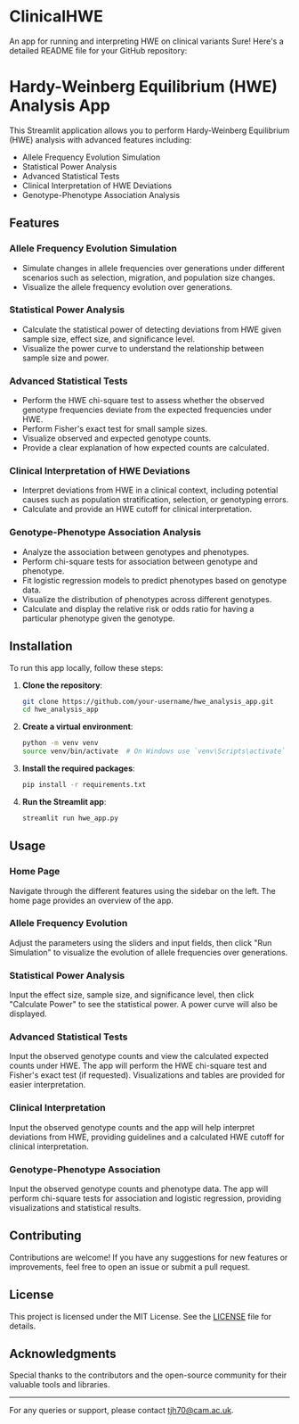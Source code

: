 # ClinicalHWE
An app for running and interpreting HWE on clinical variants
Sure! Here's a detailed README file for your GitHub repository:

# Hardy-Weinberg Equilibrium (HWE) Analysis App

This Streamlit application allows you to perform Hardy-Weinberg Equilibrium (HWE) analysis with advanced features including:
- Allele Frequency Evolution Simulation
- Statistical Power Analysis
- Advanced Statistical Tests
- Clinical Interpretation of HWE Deviations
- Genotype-Phenotype Association Analysis

## Features

### Allele Frequency Evolution Simulation
- Simulate changes in allele frequencies over generations under different scenarios such as selection, migration, and population size changes.
- Visualize the allele frequency evolution over generations.

### Statistical Power Analysis
- Calculate the statistical power of detecting deviations from HWE given sample size, effect size, and significance level.
- Visualize the power curve to understand the relationship between sample size and power.

### Advanced Statistical Tests
- Perform the HWE chi-square test to assess whether the observed genotype frequencies deviate from the expected frequencies under HWE.
- Perform Fisher's exact test for small sample sizes.
- Visualize observed and expected genotype counts.
- Provide a clear explanation of how expected counts are calculated.

### Clinical Interpretation of HWE Deviations
- Interpret deviations from HWE in a clinical context, including potential causes such as population stratification, selection, or genotyping errors.
- Calculate and provide an HWE cutoff for clinical interpretation.

### Genotype-Phenotype Association Analysis
- Analyze the association between genotypes and phenotypes.
- Perform chi-square tests for association between genotype and phenotype.
- Fit logistic regression models to predict phenotypes based on genotype data.
- Visualize the distribution of phenotypes across different genotypes.
- Calculate and display the relative risk or odds ratio for having a particular phenotype given the genotype.

## Installation

To run this app locally, follow these steps:

1. **Clone the repository**:
   ```bash
   git clone https://github.com/your-username/hwe_analysis_app.git
   cd hwe_analysis_app
   ```

2. **Create a virtual environment**:
   ```bash
   python -m venv venv
   source venv/bin/activate  # On Windows use `venv\Scripts\activate`
   ```

3. **Install the required packages**:
   ```bash
   pip install -r requirements.txt
   ```

4. **Run the Streamlit app**:
   ```bash
   streamlit run hwe_app.py
   ```

## Usage

### Home Page
Navigate through the different features using the sidebar on the left. The home page provides an overview of the app.

### Allele Frequency Evolution
Adjust the parameters using the sliders and input fields, then click "Run Simulation" to visualize the evolution of allele frequencies over generations.

### Statistical Power Analysis
Input the effect size, sample size, and significance level, then click "Calculate Power" to see the statistical power. A power curve will also be displayed.

### Advanced Statistical Tests
Input the observed genotype counts and view the calculated expected counts under HWE. The app will perform the HWE chi-square test and Fisher's exact test (if requested). Visualizations and tables are provided for easier interpretation.

### Clinical Interpretation
Input the observed genotype counts and the app will help interpret deviations from HWE, providing guidelines and a calculated HWE cutoff for clinical interpretation.

### Genotype-Phenotype Association
Input the observed genotype counts and phenotype data. The app will perform chi-square tests for association and logistic regression, providing visualizations and statistical results.

## Contributing

Contributions are welcome! If you have any suggestions for new features or improvements, feel free to open an issue or submit a pull request.

## License

This project is licensed under the MIT License. See the [LICENSE](LICENSE) file for details.

## Acknowledgments

Special thanks to the contributors and the open-source community for their valuable tools and libraries.

---

For any queries or support, please contact [tjh70@cam.ac.uk](mailto:tjh70@cam.ac.uk).

```
